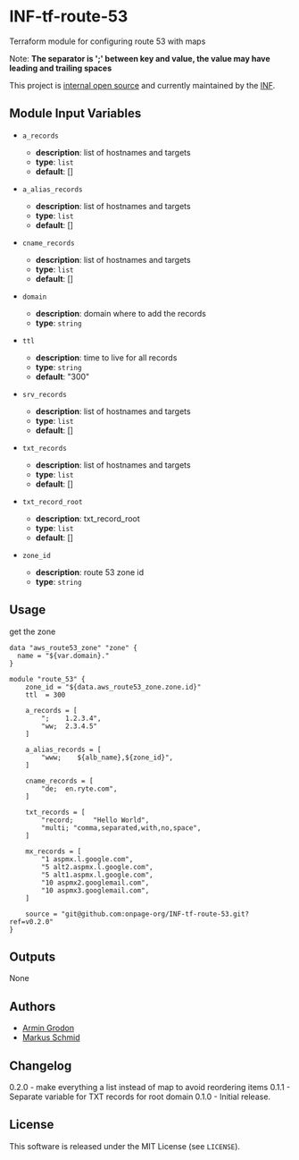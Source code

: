 # INF-tf-route-53

Terraform module for configuring route 53 with maps

Note: __The separator is ';' between key and value, the value may have leading and trailing spaces__

This project is [internal open source](https://en.wikipedia.org/wiki/Inner_source)
and currently maintained by the [INF](https://github.com/orgs/onpage-org/teams/inf).

## Module Input Variables


- `a_records`
    -  __description__: list of hostnames and targets
    -  __type__: `list`
    -  __default__: []

- `a_alias_records`
    -  __description__: list of hostnames and targets
    -  __type__: `list`
    -  __default__: []

- `cname_records`
    -  __description__: list of hostnames and targets
    -  __type__: `list`
    -  __default__: []

- `domain`
    -  __description__: domain where to add the records
    -  __type__: `string`

- `ttl`
    -  __description__: time to live for all records
    -  __type__: `string`
    -  __default__: "300"

- `srv_records`
    -  __description__: list of hostnames and targets
    -  __type__: `list`
    -  __default__: []

- `txt_records`
    -  __description__: list of hostnames and targets
    -  __type__: `list`
    -  __default__: []

- `txt_record_root`
    -  __description__: txt_record_root
    -  __type__: `list`
    -  __default__: []

- `zone_id`
    -  __description__: route 53 zone id
    -  __type__: `string`


## Usage

get the zone
```hcl
data "aws_route53_zone" "zone" {
  name = "${var.domain}."
}
```


```hcl
module "route_53" {
    zone_id = "${data.aws_route53_zone.zone.id}"
    ttl  = 300

    a_records = [
        ";    1.2.3.4",
        "ww;  2.3.4.5"
    ]

    a_alias_records = [
        "www;    ${alb_name},${zone_id}",
    ]

    cname_records = [
        "de;  en.ryte.com",
    ]

    txt_records = [
        "record;     "Hello World",
        "multi; "comma,separated,with,no,space",
    ]

    mx_records = [
        "1 aspmx.l.google.com",
        "5 alt2.aspmx.l.google.com",
        "5 alt1.aspmx.l.google.com",
        "10 aspmx2.googlemail.com",
        "10 aspmx3.googlemail.com",
    ]

    source = "git@github.com:onpage-org/INF-tf-route-53.git?ref=v0.2.0"
}
```

## Outputs

None

## Authors

- [Armin Grodon](https://github.com/x4121)
- [Markus Schmid](https://github.com/h0raz)

## Changelog

0.2.0 - make everything a list instead of map to avoid reordering items
0.1.1 - Separate variable for TXT records for root domain
0.1.0 - Initial release.

## License


This software is released under the MIT License (see `LICENSE`).
